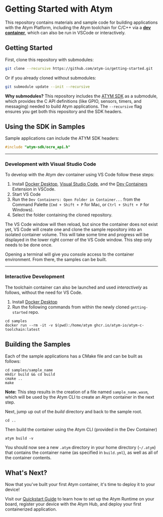 Getting Started with Atym
==========================
This repository contains materials and sample code for building applications with the Atym Platform, including the Atym toolchain for C/C++ via a **[dev container](https://code.visualstudio.com/docs/remote/containers-tutorial)**, which can also be run in VSCode or interactively.

## Getting Started

First, clone this repository with submodules:
```bash
git clone --recursive https://github.com/atym-io/getting-started.git
```
Or if you already cloned without submodules:
```bash
git submodule update --init --recursive
```

**Why submodules?** This repository includes the [ATYM SDK](https://github.com/atym-io/atym-sdk) as a submodule, which provides the C API definitions (like GPIO, sensors, timers, and messaging) needed to build Atym applications. The `--recursive` flag ensures you get both this repository and the SDK headers.

## Using the SDK in Samples
Sample applications can include the ATYM SDK headers:
```c
#include "atym-sdk/ocre_api.h"
```

---

### Development with Visual Studio Code
To develop with the Atym dev container using VS Code follow these steps:
1. Install [Docker Desktop](https://www.docker.com/products/docker-desktop/), [Visual Studio Code](https://code.visualstudio.com/), and the [Dev Containers](https://marketplace.visualstudio.com/items?itemName=ms-vscode-remote.remote-containers) Extension in VSCode.
2. Start VS Code
3. Run the `Dev Containers: Open Folder in Container...` from the Command Palette (`Cmd + Shift + P` for Mac, or `Ctrl + Shift + P` for Windows).
4. Select the folder containing the cloned repository.

The VS Code window will then reload, but since the container does not exist yet, VS Code will create one and clone the sample repository into an isolated container volume. This will take some time and progress will be displayed in the lower right corner of the VS Code window. This step only needs to be done once.

Opening a terminal will give you console access to the container environment. From there, the samples can be built. 

---

### Interactive Development
The toolchain container can also be launched and used *interactively* as follows, without the need for VS Code.
1. Install [Docker Desktop](https://www.docker.com/products/docker-desktop/)
2. Run the following commands from within the newly cloned `getting-started` repo.
```
cd samples
docker run --rm -it -v $(pwd):/home/atym ghcr.io/atym-io/atym-c-toolchain:latest
```

## Building the Samples
Each of the sample applications has a CMake file and can be built as follows:
```
cd samples/sample_name
mkdir build && cd build
cmake ..
make
```
**Note:** This step results in the creation of a file named `sample_name.wasm`, which will be used by the Atym CLI to create an Atym container in the next step.

Next, jump up out of the *build* directory and back to the sample root.
```
cd ..
```
Then build the container using the Atym CLI (provided in the Dev Container)
```
atym build -v
```
You should now see a new `.atym` directory in your home directory (`~/.atym`) that contains the container name (as specified in `build.yml`), as well as all of the container contents.

## What's Next?
Now that you've built your first Atym container, it's time to deploy it to your device! 

Visit our [Quickstart Guide](https://docs.atym.io/quickstart) to learn how to set up the Atym Runtime on your board, register your device with the Atym Hub, and deploy your first containerized application. 
